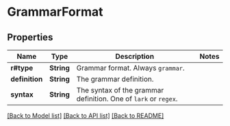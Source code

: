 # GrammarFormat

## Properties

Name | Type | Description | Notes
------------ | ------------- | ------------- | -------------
**r#type** | **String** | Grammar format. Always `grammar`. | 
**definition** | **String** | The grammar definition. | 
**syntax** | **String** | The syntax of the grammar definition. One of `lark` or `regex`. | 

[[Back to Model list]](../README.md#documentation-for-models) [[Back to API list]](../README.md#documentation-for-api-endpoints) [[Back to README]](../README.md)


